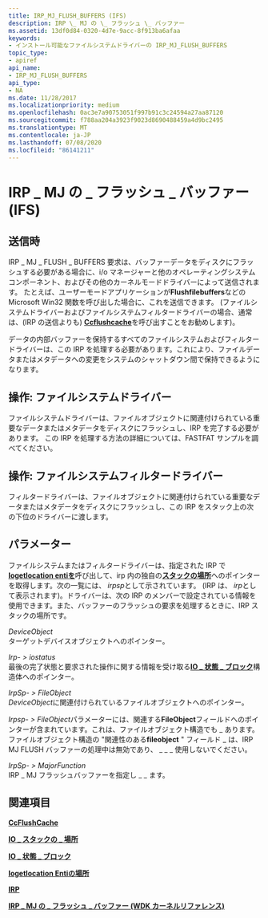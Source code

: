 ```yaml
---
title: IRP_MJ_FLUSH_BUFFERS (IFS)
description: IRP \_ MJ の \_ フラッシュ \_ バッファー
ms.assetid: 13df0d84-0320-4d7e-9acc-8f913ba6afaa
keywords:
- インストール可能なファイルシステムドライバーの IRP_MJ_FLUSH_BUFFERS
topic_type:
- apiref
api_name:
- IRP_MJ_FLUSH_BUFFERS
api_type:
- NA
ms.date: 11/28/2017
ms.localizationpriority: medium
ms.openlocfilehash: 0ac3e7a90753051f997b91c3c24594a27aa87120
ms.sourcegitcommit: f788aa204a3923f9023d8690488459a4d9bc2495
ms.translationtype: MT
ms.contentlocale: ja-JP
ms.lasthandoff: 07/08/2020
ms.locfileid: "86141211"
---
```

# <a name="irp_mj_flush_buffers-ifs"></a>IRP \_ MJ の \_ フラッシュ \_ バッファー (IFS)


## <a name="when-sent"></a>送信時


IRP \_ MJ \_ FLUSH \_ BUFFERS 要求は、バッファーデータをディスクにフラッシュする必要がある場合に、i/o マネージャーと他のオペレーティングシステムコンポーネント、およびその他のカーネルモードドライバーによって送信されます。 たとえば、ユーザーモードアプリケーションが**Flushfilebuffers**などの Microsoft Win32 関数を呼び出した場合に、これを送信できます。 (ファイルシステムドライバーおよびファイルシステムフィルタードライバーの場合、通常は、(IRP の送信よりも) [**Ccflushcache**](https://msdn.microsoft.com/library/windows/hardware/ff539082)を呼び出すことをお勧めします)。

データの内部バッファーを保持するすべてのファイルシステムおよびフィルタードライバーは、この IRP を処理する必要があります。これにより、ファイルデータまたはメタデータへの変更をシステムのシャットダウン間で保持できるようになります。

## <a name="operation-file-system-drivers"></a>操作: ファイルシステムドライバー


ファイルシステムドライバーは、ファイルオブジェクトに関連付けられている重要なデータまたはメタデータをディスクにフラッシュし、IRP を完了する必要があります。 この IRP を処理する方法の詳細については、FASTFAT サンプルを調べてください。

## <a name="operation-file-system-filter-drivers"></a>操作: ファイルシステムフィルタードライバー


フィルタードライバーは、ファイルオブジェクトに関連付けられている重要なデータまたはメタデータをディスクにフラッシュし、この IRP をスタック上の次の下位のドライバーに渡します。

## <a name="parameters"></a>パラメーター


ファイルシステムまたはフィルタードライバーは、指定された IRP で[**Iogetlocation entiを**](https://docs.microsoft.com/windows-hardware/drivers/ddi/wdm/nf-wdm-iogetcurrentirpstacklocation)呼び出して、irp 内の独自の[**スタックの場所**](https://docs.microsoft.com/windows-hardware/drivers/ddi/wdm/ns-wdm-_io_stack_location)へのポインターを取得します。次の一覧には、 *irpsp*として示されています。 (IRP は、 *irp*として表示されます)。ドライバーは、次の IRP のメンバーで設定されている情報を使用できます。また、バッファーのフラッシュの要求を処理するときに、IRP スタックの場所です。

<a href="" id="deviceobject"></a>*DeviceObject*  
ターゲットデバイスオブジェクトへのポインター。

<a href="" id="irp--iostatus"></a>*Irp- &gt; iostatus*  
最後の完了状態と要求された操作に関する情報を受け取る[**IO \_ 状態 \_ ブロック**](https://docs.microsoft.com/windows-hardware/drivers/ddi/wdm/ns-wdm-_io_status_block)構造体へのポインター。

<a href="" id="irpsp--fileobject"></a>*IrpSp- &gt; FileObject*  
*DeviceObject*に関連付けられているファイルオブジェクトへのポインター。

*Irpsp- &gt; FileObject*パラメーターには、関連する**FileObject**フィールドへのポインターが含まれています。これは、ファイルオブジェクト構造でも \_ あります。 ファイルオブジェクト構造の "関連性のある**fileobject** " フィールド \_ は、IRP MJ FLUSH バッファーの処理中は無効であり、 \_ \_ \_ 使用しないでください。

<a href="" id="irpsp--majorfunction"></a>*IrpSp- &gt; MajorFunction*  
IRP \_ MJ フラッシュバッファーを指定し \_ \_ ます。

## <a name="see-also"></a>関連項目


[**CcFlushCache**](https://msdn.microsoft.com/library/windows/hardware/ff539082)

[**IO \_ スタックの \_ 場所**](https://docs.microsoft.com/windows-hardware/drivers/ddi/wdm/ns-wdm-_io_stack_location)

[**IO \_ 状態 \_ ブロック**](https://docs.microsoft.com/windows-hardware/drivers/ddi/wdm/ns-wdm-_io_status_block)

[**Iogetlocation Entiの場所**](https://docs.microsoft.com/windows-hardware/drivers/ddi/wdm/nf-wdm-iogetcurrentirpstacklocation)

[**IRP**](https://docs.microsoft.com/windows-hardware/drivers/ddi/wdm/ns-wdm-_irp)

[**IRP \_ MJ の \_ フラッシュ \_ バッファー (WDK カーネルリファレンス)**](https://docs.microsoft.com/windows-hardware/drivers/kernel/irp-mj-flush-buffers)

 

 






